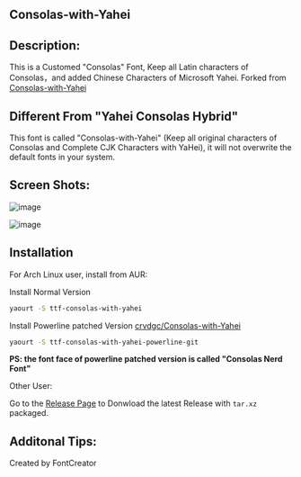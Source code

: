 Consolas-with-Yahei
---

Description:
---

This is a Customed "Consolas" Font, Keep all Latin characters of Consolas，and added Chinese Characters of Microsoft Yahei. Forked from [Consolas-with-Yahei](github.com/edward-p/Consolas-with-Yahei)

Different From "Yahei Consolas Hybrid"
---

This font is called "Consolas-with-Yahei" (Keep all original characters of Consolas and Complete CJK Characters with YaHei), it will not overwrite the default fonts in your system.

Screen Shots:
---

![image](https://github.com/edward-p/Consolas-with-Yahei/raw/master/Screenshots/js.png "Javascript")

![image](https://github.com/edward-p/Consolas-with-Yahei/raw/master/Screenshots/md.png "Markdown")

Installation
---

For Arch Linux user, install from AUR:

Install Normal Version
```bash
yaourt -S ttf-consolas-with-yahei
```

Install Powerline patched Version [crvdgc/Consolas-with-Yahei](https://github.com/crvdgc/Consolas-with-Yahei)
```bash
yaourt -S ttf-consolas-with-yahei-powerline-git
```
__PS: the font face of powerline patched version is called "Consolas Nerd Font"__

Other User:

Go to the [Release Page](https://github.com/edward-p/Consolas-with-Yahei/releases) to Donwload the latest Release with `tar.xz` packaged.

Additonal Tips:
---
Created by FontCreator
